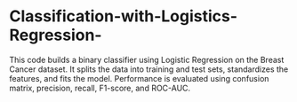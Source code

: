 # Classification-with-Logistics-Regression-
This code builds a binary classifier using Logistic Regression on the Breast Cancer dataset. It splits the data into training and test sets, standardizes the features, and fits the model. Performance is evaluated using confusion matrix, precision, recall, F1-score, and ROC-AUC.
